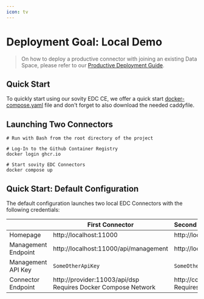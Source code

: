 ```yaml
---
icon: tv
---
```


Deployment Goal: Local Demo
========

> On how to deploy a productive connector with joining an existing Data Space, please refer
> to our [Productive Deployment Guide](../production-ce/README.md).

## Quick Start

To quickly start using our sovity EDC CE, we offer a quick
start [docker-compose.yaml](docker-compose.yaml) file and don't forget to also download the needed caddyfile.

## Launching Two Connectors

```shell script
# Run with Bash from the root directory of the project

# Log-In to the Github Container Registry
docker login ghcr.io

# Start sovity EDC Connectors
docker compose up
```

## Quick Start: Default Configuration

The default configuration launches two local EDC Connectors with the following credentials:

|                     | First Connector                                                  | Second Connector                                                 |
|---------------------|------------------------------------------------------------------|:-----------------------------------------------------------------|
| Homepage            | http://localhost:11000                                           | http://localhost:22000                                           |
| Management Endpoint | http://localhost:11000/api/management                            | http://localhost:22000/api/management                            |
| Management API Key  | `SomeOtherApiKey`                                                | `SomeOtherApiKey`                                                |
| Connector Endpoint  | http://provider:11003/api/dsp<br>Requires Docker Compose Network | http://consumer:11003/api/dsp<br>Requires Docker Compose Network |

